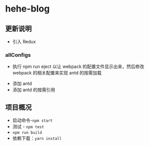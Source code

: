 # hehe-blog

## 更新说明

-   引入 Redux

### allConfigs

-   执行 npm run eject 以让 webpack 的配置文件显示出来，然后修改 webpack 的相关配置来实现 antd 的按需加载

*   添加 antd
*   添加 antd 的按需引用

## 项目概况

-   启动命令-`npm start`
-   测试 - `npm test`
-   `npm run build`
-   依赖下载：`yarn install`
